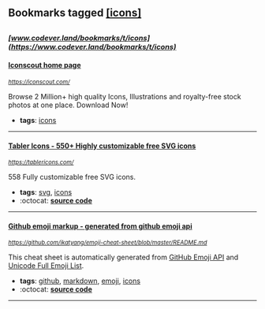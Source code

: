 ## Bookmarks tagged [[icons]](https://www.codever.land/search?q=[icons])

_<sup><sup>[www.codever.land/bookmarks/t/icons](https://www.codever.land/bookmarks/t/icons)</sup></sup>_
---
#### [Iconscout home page](https://iconscout.com/)
_<sup>https://iconscout.com/</sup>_

Browse 2 Million+ high quality Icons, Illustrations and royalty-free stock photos at one place. Download Now!
* **tags**: [icons](../tagged/icons.md)
---
#### [Tabler Icons - 550+ Highly customizable free SVG icons](https://tablericons.com/)
_<sup>https://tablericons.com/</sup>_

558 Fully customizable free SVG icons. 
* **tags**: [svg](../tagged/svg.md), [icons](../tagged/icons.md)
* :octocat: **[source code](https://github.com/tabler/tabler-icons)**
---
#### [Github emoji markup - generated from github emoji api](https://github.com/ikatyang/emoji-cheat-sheet/blob/master/README.md)
_<sup>https://github.com/ikatyang/emoji-cheat-sheet/blob/master/README.md</sup>_

This cheat sheet is automatically generated from [GitHub Emoji API](https://api.github.com/emojis) and [Unicode Full Emoji List](https://unicode.org/emoji/charts/full-emoji-list.html).
* **tags**: [github](../tagged/github.md), [markdown](../tagged/markdown.md), [emoji](../tagged/emoji.md), [icons](../tagged/icons.md)
* :octocat: **[source code](https://github.com/ikatyang/emoji-cheat-sheet/blob/master/README.md)**
---
